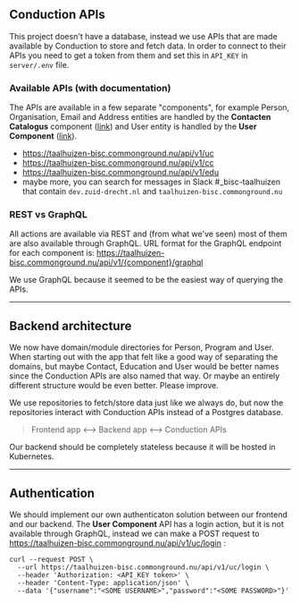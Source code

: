 ## Conduction APIs

This project doesn't have a database, instead we use APIs that are made available by Conduction to store and fetch data. In order to connect to their APIs you need to get a token from them and set this in `API_KEY` in `server/.env` file.

### Available APIs (with documentation)

The APIs are available in a few separate "components", for example Person, Organisation, Email and Address entities are handled by the **Contacten Catalogus** component ([link](https://taalhuizen-bisc.commonground.nu/api/v1/cc)) and User entity is handled by the **User Component** ([link](https://taalhuizen-bisc.commonground.nu/api/v1/uc)).

-   https://taalhuizen-bisc.commonground.nu/api/v1/uc
-   https://taalhuizen-bisc.commonground.nu/api/v1/cc
-   https://taalhuizen-bisc.commonground.nu/api/v1/edu
-   maybe more, you can search for messages in Slack #\_bisc-taalhuizen that contain `dev.zuid-drecht.nl` and `taalhuizen-bisc.commonground.nu`

### REST vs GraphQL

All actions are available via REST and (from what we've seen) most of them are also available through GraphQL. URL format for the GraphQL endpoint for each component is: https://taalhuizen-bisc.commonground.nu/api/v1/{component}/graphql

We use GraphQL because it seemed to be the easiest way of querying the APIs.

---

## Backend architecture

We now have domain/module directories for Person, Program and User. When starting out with the app that felt like a good way of separating the domains, but maybe Contact, Education and User would be better names since the Conduction APIs are also named that way. Or maybe an entirely different structure would be even better. Please improve.

We use repositories to fetch/store data just like we always do, but now the repositories interact with Conduction APIs instead of a Postgres database.

> Frontend app <--> Backend app <--> Conduction APIs

Our backend should be completely stateless because it will be hosted in Kubernetes.

---

## Authentication

We should implement our own authenticaton solution between our frontend and our backend. The **User Component** API has a login action, but it is not available through GraphQL, instead we can make a POST request to https://taalhuizen-bisc.commonground.nu/api/v1/uc/login :

```
curl --request POST \
  --url https://taalhuizen-bisc.commonground.nu/api/v1/uc/login \
  --header 'Authorization: <API_KEY token>' \
  --header 'Content-Type: application/json' \
  --data '{"username":"<SOME USERNAME>","password":"<SOME PASSWORD>"}'
```
